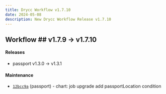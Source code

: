 ```yaml
---
title: Drycc Workflow v1.7.10
date: 2024-05-08
description: New Drycc Workflow Release v1.7.10
---
```


## Workflow ## v1.7.9 -> v1.7.10

#### Releases

- passport v1.3.0 -> v1.3.1


#### Maintenance

- [`12bcc9a`](https://api.github.com/repos/drycc/passport/git/trees/12bcc9a75f399762817a9dd6951abf5483696870) (passport) - chart: job upgrade add passportLocation condition